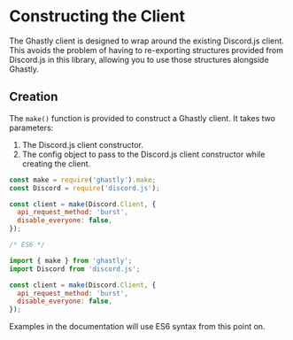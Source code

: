 # Constructing the Client

The Ghastly client is designed to wrap around the existing Discord.js client. This avoids the problem of having to re-exporting structures provided from Discord.js in this library, allowing you to use those structures alongside Ghastly.

## Creation

The `make()` function is provided to construct a Ghastly client. It takes two parameters:

1. The Discord.js client constructor.
2. The config object to pass to the Discord.js client constructor while creating the client.

```js
const make = require('ghastly').make;
const Discord = require('discord.js');

const client = make(Discord.Client, {
  api_request_method: 'burst',
  disable_everyone: false,
});

/* ES6 */

import { make } from 'ghastly';
import Discord from 'discord.js';

const client = make(Discord.Client, {
  api_request_method: 'burst',
  disable_everyone: false,
});
```

Examples in the documentation will use ES6 syntax from this point on.
